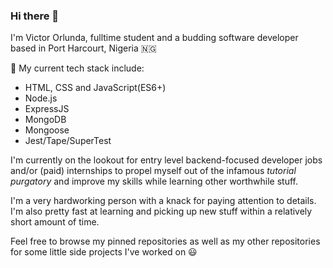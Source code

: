 ### Hi there 👋

I'm Victor Orlunda, fulltime student and a budding software developer based in Port Harcourt, Nigeria 🇳🇬

🔭 My current tech stack include:
 
 - HTML, CSS and JavaScript(ES6+)
 - Node.js
 - ExpressJS
 - MongoDB
 - Mongoose
 - Jest/Tape/SuperTest

I'm currently on the lookout for entry level backend-focused developer jobs and/or (paid) internships to propel myself out of the infamous *tutorial purgatory* and improve my skills while learning other worthwhile stuff.

I'm a very hardworking person with a knack for paying attention to details. I'm also pretty fast at learning and picking up new stuff within a relatively short amount of time.

Feel free to browse my pinned repositories as well as my other repositories for some little side projects I've worked on 😃
<!--
**dev-opus/dev-opus** is a ✨ _special_ ✨ repository because its `README.md` (this file) appears on your GitHub profile.

Here are some ideas to get you started:

- 🔭 I’m currently working on ...
- 🌱 I’m currently learning ...
- 👯 I’m looking to collaborate on ...
- 🤔 I’m looking for help with ...
- 💬 Ask me about ...
- 📫 How to reach me: ...
- 😄 Pronouns: ...
- ⚡ Fun fact: ...
-->
